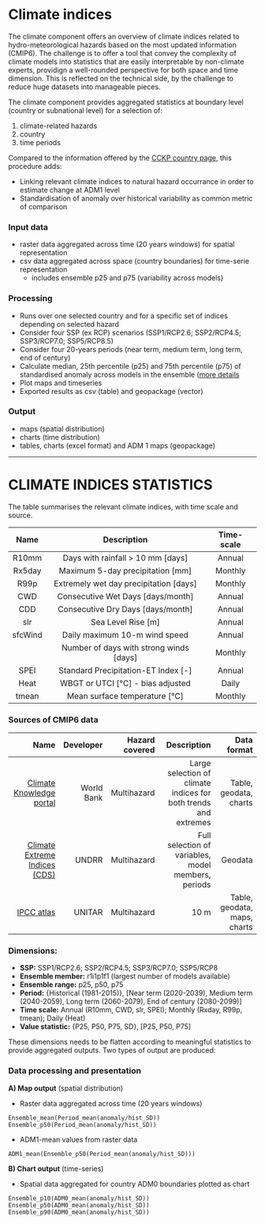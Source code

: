 # Climate indices

The climate component offers an overview of climate indices related to hydro-meteorological hazards based on the most updated information (CMIP6).
The challenge is to offer a tool that convey the complexity of climate models into statistics that are easily interpretable by non-climate experts, providign a well-rounded perspective for both space and time dimension.
This is reflected on the technical side, by the challenge to reduce huge datasets into manageable pieces.

The climate component provides aggregated statistics at boundary level (country or subnational level) for a selection of:
 1) climate-related hazards
 2) country
 3) time periods

Compared to the information offered by the [CCKP country page](https://climateknowledgeportal.worldbank.org/country/pakistan/climate-data-projections), this procedure adds:
- Linking relevant climate indices to natural hazard occurrance in order to estimate change at ADM1 level
- Standardisation of anomaly over historical variability as common metric of comparison

### Input data
- raster data aggregated across time (20 years windows) for spatial representation
- csv data aggregated across space (country boundaries) for time-serie representation
  - includes ensemble p25 and p75 (variability across models)

### Processing

- Runs over one selected country and for a specific set of indices depending on selected hazard
- Consider four SSP (ex RCP) scenarios (SSP1/RCP2.6; SSP2/RCP4.5; SSP3/RCP7.0; SSP5/RCP8.5)
- Consider four 20-years periods (near term, medium term, long term, end of century)
- Calculate median, 25th percentile (p25) and 75th percentile (p75) of standardised anomaly across models in the ensemble ([more details](https://climateinformation.org/confidence-and-robustness/how-to-interpret-agreement-ensemble-value-range/)
- Plot maps and timeseries
- Exported results as csv (table) and geopackage (vector)

### Output
- maps (spatial distribution)
- charts (time distribution)
- tables, charts (excel format) and ADM 1 maps (geopackage)

----------------------------

# CLIMATE INDICES STATISTICS

The table summarises the relevant climate indices, with time scale and source. 

|   Name   |                  Description                  |  Time-scale  |
|:--------:|:---------------------------------------------:|:------------:|
| R10mm    | Days with rainfall > 10 mm [days]             |    Annual    |
| Rx5day   | Maximum 5-day precipitation [mm]              |    Monthly   |
| R99p     | Extremely wet day precipitation [days]  	   |    Monthly   |
| CWD      | Consecutive Wet Days [days/month]             |    Annual    |
| CDD      | Consecutive Dry Days [days/month]             |    Annual    |
| slr      | Sea Level Rise [m]                            |    Annual    |
| sfcWind  | Daily maximum 10-m wind speed                 |    Annual    |
|          | Number of days with strong winds [days]       |    Monthly   |
| SPEI     | Standard Precipitation-ET Index [-]           |    Annual    |
| Heat     | WBGT or UTCI [°C] - bias adjusted             |     Daily    |
| tmean    | Mean surface temperature [°C]                 |    Monthly   |

### Sources of CMIP6 data

| **Name** | **Developer** | **Hazard covered** | **Description** | **Data format** |
|---:|---:|---:|---:|---:|
| [Climate Knowledge portal](https://climateknowledgeportal.worldbank.org) | World Bank | Multihazard | Large selection of climate indices for both trends and extremes | Table, geodata, charts |
| [Climate Extreme Indices (CDS)](https://cds.climate.copernicus.eu/cdsapp#!/dataset/sis-extreme-indices-cmip6) | UNDRR | Multihazard | Full selection of variables, model members, periods | Geodata |
| [IPCC atlas](https://interactive-atlas.ipcc.ch/regional-information) | UNITAR | Multihazard | 10 m | Table, geodata, maps, charts |       

### Dimensions:
   - **SSP:** SSP1/RCP2.6; SSP2/RCP4.5; SSP3/RCP7.0; SSP5/RCP8
   - **Ensemble member:** r1i1p1f1 (largest number of models available)
   - **Ensemble  range:** p25, p50, p75
   - **Period:** {Historical (1981-2015)}, [Near term (2020-2039), Medium term (2040-2059), Long term (2060-2079), End of century (2080-2099)]
   - **Time scale:** Annual (R10mm, CWD, slr, SPEI); Monthly (Rxday, R99p, tmean); Daily (Heat) 
   - **Value statistic:** {P25, P50, P75, SD}, [P25, P50, P75] 

These dimensions needs to be flatten according to meaningful statistics to provide aggregated outputs.
Two types of output are produced:

### Data processing and presentation

**A) Map output** (spatial distribution)
   - Raster data aggregated across time (20 years windows)
```
Ensemble_mean(Period_mean(anomaly/hist_SD))
Ensemble_p50(Period_mean(anomaly/hist_SD))
```
   - ADM1-mean values from raster data
```
ADM1_mean(Ensemble_p50(Period_mean(anomaly/hist_SD)))
```
  
**B) Chart output** (time-series)
   - Spatial data aggregated for country ADM0 boundaries plotted as chart
  ```
Ensemble_p10(ADM0_mean(anomaly/hist_SD))
Ensemble_p50(ADM0_mean(anomaly/hist_SD))
Ensemble_p90(ADM0_mean(anomaly/hist_SD))
  ```